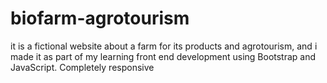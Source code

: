 # biofarm-agrotourism

it is a fictional website about a farm for its products and agrotourism, and i made it as part of my learning front end development using Bootstrap and JavaScript. Completely responsive
